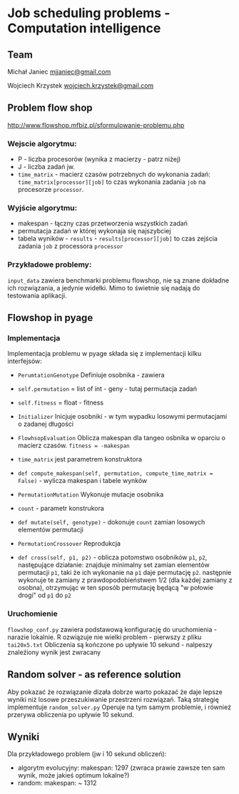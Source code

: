 # Job scheduling problems - Computation intelligence

## Team

Michał Janiec <mjjaniec@gmail.com>

Wojciech Krzystek <wojciech.krzystek@gmail.com>

## Problem flow shop
http://www.flowshop.mfbiz.pl/sformulowanie-problemu.php

### Wejscie algorytmu:
* P - liczba procesorów (wynika z macierzy - patrz niżej)
* J - liczba zadań jw.
* `time_matrix` - macierz czasów potrzebnych do wykonania zadań: `time_matrix[processor][job]` to czas wykonania
 zadania `job` na procesorze `processor`. 

### Wyjście algorytmu:
* makespan - łączny czas przetworzenia wszystkich zadań
* permutacja zadań w której wykonaja się najszybciej
* tabela wyników - `results` - `results[processor][job]` to czas zejścia zadania `job` z processora `processor`

### Przykładowe problemy:
`input_data` zawiera benchmarki problemu flowshop, nie są znane dokładne ich rozwiązania, a jedynie widełki.
Mimo to świetnie się nadają do testowania aplikacji.


## Flowshop in pyage

### Implementacja
Implementacja problemu w pyage składa się z implementacji kilku interfejsów:

* `PerumtationGenotype` Definiuje osobnika - zawiera
 * `self.permutation` = list of int -  geny - tutaj permutacja zadań
 * `self.fitness` = float - fitness

* `Initializer` Inicjuje osobniki - w tym wypadku losowymi permutacjami o zadanej długości

* `FlowhsopEvaluation` Oblicza makespan dla tangeo osbnika w oparciu o macierz czasów. `fitness = -makespan`
 * `time_matrix` jest parametrem konstruktora
 * `def compute_makespan(self, permutation, compute_time_matrix = False)` - wylicza makespan i tabele wynków 

* `PermutationMutation` Wykonuje mutacje osobnika
 * `count` - parametr konstrukora
 * `def mutate(self, genotype)` - dokonuje `count` zamian losowych elementów permutacji
 
* `PermutationCrossover` Reprodukcja
 * `def cross(self, p1, p2)` - oblicza potomstwo osobników `p1`, `p2`, następujące działanie: znajduje minimalny set zamian elementów permutacji `p1`, taki że ich wykonanie na `p1` daje permutację `p2`. następnie wykonuje te zamiany z prawdopodobieństwem 1/2 (dla każdej zamiany z osobna), otrzymując w ten sposób permutację będącą "w połowie drogi" od `p1` do `p2`


### Uruchomienie
`flowshop_conf.py` zawiera podstawową konfigurację do uruchomienia - narazie lokalnie.
R
ozwiązuje nie wielki problem - pierwszy z pliku `tai20x5.txt`
Obliczenia są kończone po upływie 10 sekund - nalpeszy znaleźiony wynik jest zwracany

## Random solver - as reference solution
Aby pokazać że rozwiązanie dizała dobrze warto pokazać że daje lepsze wyniki niż 
losowe przeszukiwanie przestrzeni rozwiązań. Taką strategię implementuje `random_solver.py`
Operuje na tym samym problemie, i również przerywa obliczenia po upływie 10 sekund.

## Wyniki

Dla przykładowego problem (jw i 10 sekund obliczeń):
 
* algorytm evolucyjny: makespan: 1297 (zwraca prawie zawsze ten sam wynik, może jakieś optimum lokalne?)
* random: makespan: ~ 1312







 